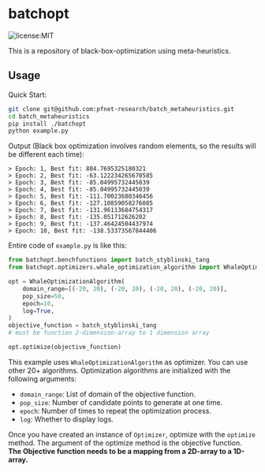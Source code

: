 # batchopt

![license:MIT](https://github.com/pfnet/i20_meit/blob/release/license.svg)

This is a repository of black-box-optimization using meta-heuristics.

## Usage

Quick Start:

```sh
git clone git@github.com:pfnet-research/batch_metaheuristics.git
cd batch_metaheuristics
pip install ./batchopt
python example.py
```

Output (Black box optimization involves random elements, so the results will be different each time):

```
> Epoch: 1, Best fit: 884.7695325180321
> Epoch: 2, Best fit: -63.122234265670585
> Epoch: 3, Best fit: -85.04995732445039
> Epoch: 4, Best fit: -85.04995732445039
> Epoch: 5, Best fit: -111.70023680346456
> Epoch: 6, Best fit: -127.10859058276085
> Epoch: 7, Best fit: -131.96113684754317
> Epoch: 8, Best fit: -135.051712626202
> Epoch: 9, Best fit: -137.46424504437974
> Epoch: 10, Best fit: -138.53373567844406
```

Entire code of `example.py` is like this:

```python
from batchopt.benchfunctions import batch_styblinski_tang
from batchopt.optimizers.whale_optimization_algorithm import WhaleOptimizationAlgorithm

opt = WhaleOptimizationAlgorithm(
    domain_range=[(-20, 20), (-20, 20), (-20, 20), (-20, 20)],
    pop_size=50,
    epoch=10,
    log=True,
)
objective_function = batch_styblinski_tang
# must be function 2-dimension-array to 1 dimension array

opt.optimize(objective_function)
```

This example uses `WhaleOptimizationAlgorithm` as optimizer. You can use other 20+ algorithms.
Optimization algorithms are initialized with the following arguments:

- `domain_range`: List of domain of the objective function.
- `pop_size`: Number of candidate points to generate at one time.
- `epoch`: Number of times to repeat the optimization process.
- `log`: Whether to display logs.

Once you have created an instance of `Optimizer`, optimize with the `optimize` method.
The argument of the optimize method is the objective function.
**The Objective function needs to be a mapping from a 2D-array to a 1D-array.**
